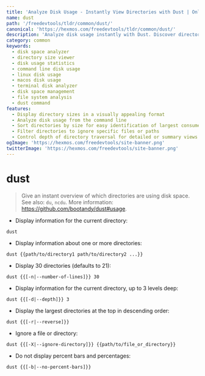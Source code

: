 ```yaml
---
title: 'Analyze Disk Usage - Instantly View Directories with Dust | Online Free DevTools by Hexmos'
name: dust
path: '/freedevtools/tldr/common/dust/'
canonical: 'https://hexmos.com/freedevtools/tldr/common/dust/'
description: 'Analyze disk usage instantly with Dust. Discover directory sizes and reclaim wasted space on Linux and macOS systems. Free online tool, no registration required.'
category: common
keywords:
  - disk space analyzer
  - directory size viewer
  - disk usage statistics
  - command line disk usage
  - linux disk usage
  - macos disk usage
  - terminal disk analyzer
  - disk space management
  - file system analysis
  - dust command
features:
  - Display directory sizes in a visually appealing format
  - Analyze disk usage from the command line
  - Sort directories by size for easy identification of largest consumers
  - Filter directories to ignore specific files or paths
  - Control depth of directory traversal for detailed or summary views
ogImage: 'https://hexmos.com/freedevtools/site-banner.png'
twitterImage: 'https://hexmos.com/freedevtools/site-banner.png'
---
```


# dust

> Give an instant overview of which directories are using disk space.
> See also: `du`, `ncdu`.
> More information: <https://github.com/bootandy/dust#usage>.

- Display information for the current directory:

`dust`

- Display information about one or more directories:

`dust {{path/to/directory1 path/to/directory2 ...}}`

- Display 30 directories (defaults to 21):

`dust {{[-n|--number-of-lines]}} 30`

- Display information for the current directory, up to 3 levels deep:

`dust {{[-d|--depth]}} 3`

- Display the largest directories at the top in descending order:

`dust {{[-r|--reverse]}}`

- Ignore a file or directory:

`dust {{[-X|--ignore-directory]}} {{path/to/file_or_directory}}`

- Do not display percent bars and percentages:

`dust {{[-b|--no-percent-bars]}}`
